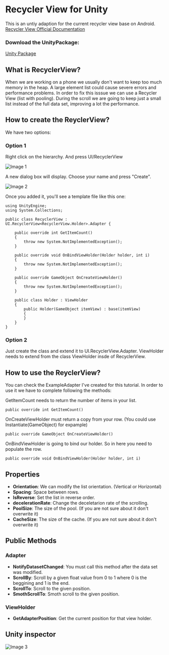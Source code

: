 # Recycler View for Unity

This is an untiy adaption for the current recycler view base on Android.
[Recycler View Official Documentation](https://developer.android.com/reference/android/support/v7/widget/RecyclerView)

### **Download the UnityPackage:**

[Unity Package](https://github.com/framg/RecyclerView-for-Unity/raw/master/Build/RecyclerView.unitypackage)

## What is RecyclerView?

When we are working on a phone we usually don't want to keep too much memory in the heap. A large element list could cause severe errors and performance problems. In order to fix this isssue we can use a Recycler View (list with pooling).
During the scroll we are going to keep just a small list instead of the full data set, improving a lot the performance.


## How to create the ReyclerView?

We have two options:

### Option 1

Right click on the hierarchy.
And press UI/RecyclerView

![Image 1](https://github.com/framg/RecyclerView/blob/master/Images/image1.PNG)

A new dialog box will display. Choose your name and press "Create".

![Image 2](https://github.com/framg/RecyclerView/blob/master/Images/image2.png)

Once you added it, you'll see a template file like this one:

```
using UnityEngine;
using System.Collections;

public class RecyclerView : UI.RecyclerView<RecyclerView.Holder>.Adapter {

    public override int GetItemCount()
    {
        throw new System.NotImplementedException();
    }

    public override void OnBindViewHolder(Holder holder, int i)
    {
        throw new System.NotImplementedException();
    }

    public override GameObject OnCreateViewHolder()
    {
        throw new System.NotImplementedException();
    }

    public class Holder : ViewHolder
    {
        public Holder(GameObject itemView) : base(itemView)
        {
        }
    }
}
```

### Option 2

Just create the class and extend it to UI.RecyclerView<ViewHolder>.Adapter. 
ViewHolder needs to extend from the class ViewHolder insde of RecyclerView.
    
    
## How to use the ReyclerView?

You can check the ExampleAdapter I've created for this tutorial.
In order to use it we have to complete following the methods:


GetItemCount needs to return the number of items in your list.
```
public override int GetItemCount()
```

OnCreateViewHolder must return a copy from your row. (You could use Instantiate(GameObject) for expample)
```
public override GameObject OnCreateViewHolder()
```

OnBindViewHolder is going to bind our holder. So in here you need to populate the row.
```
public override void OnBindViewHolder(Holder holder, int i)
```

## Properties

 - **Orientation**: We can modify the list orientation. (Vertical or Horizontal)
 - **Spacing**: Space between rows.
 - **IsReverse**: Set the list in reverse order.
 - **decelerationRate**: Change the deceletarion rate of the scrolling.
 - **PoolSize**: The size of the pool. (If you are not sure about it don't overwrite it)
 - **CacheSize**: The size of the cache. (If you are not sure about it don't overwrite it)

## Public Methods

### Adapter
 
 - **NotifyDatasetChanged**: You must call this method after the data set was modified.
 - **ScrollBy**: Scroll by a given float value from 0 to 1 where 0 is the beggining and 1 is the end.
 - **ScrollTo**: Scroll to the given position.
 - **SmothScrollTo**: Smoth scroll to the given position.

### ViewHolder

 - **GetAdapterPosition**: Get the current position for that view holder.

## Unity inspector

![Image 3](https://github.com/framg/RecyclerView/blob/master/Images/image3.PNG)


 
 











